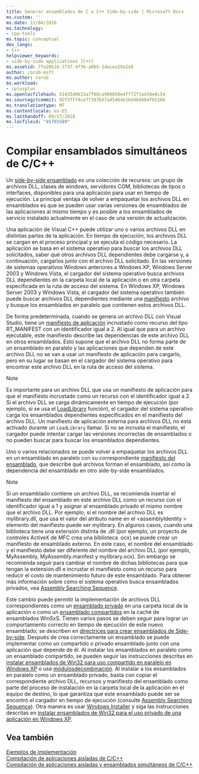 ```yaml
---
title: Generar ensamblados de C o C++ Side-by-side | Microsoft Docs
ms.custom: ''
ms.date: 11/04/2016
ms.technology:
- cpp-tools
ms.topic: conceptual
dev_langs:
- C++
helpviewer_keywords:
- side-by-side applications [C++]
ms.assetid: 7fa20b16-3737-4f76-a0b5-1dacea19a1e8
author: corob-msft
ms.author: corob
ms.workload:
- cplusplus
ms.openlocfilehash: 51435d0613a7f68ca906058e4ff72f1ad34e6c54
ms.sourcegitcommit: 92f2fff4ce77387b57a4546de1bd4bd464fb51b6
ms.translationtype: MT
ms.contentlocale: es-ES
ms.lasthandoff: 09/17/2018
ms.locfileid: "45701589"
---
```

# <a name="building-cc-side-by-side-assemblies"></a>Compilar ensamblados simultáneos de C/C++

Un [side-by-side ensamblado](/windows/desktop/SbsCs/about-side-by-side-assemblies-) es una colección de recursos: un grupo de archivos DLL, clases de windows, servidores COM, bibliotecas de tipos o interfaces, disponibles para una aplicación para usar en tiempo de ejecución. La principal ventaja de volver a empaquetar los archivos DLL en ensamblados es que se pueden usar varias versiones de ensamblados de las aplicaciones al mismo tiempo y es posible a los ensamblados de servicio instalado actualmente en el caso de una versión de actualización.

Una aplicación de Visual C++ puede utilizar uno o varios archivos DLL en distintas partes de la aplicación. En tiempo de ejecución, los archivos DLL se cargan en el proceso principal y se ejecuta el código necesario. La aplicación se basa en el sistema operativo para buscar los archivos DLL solicitados, saber qué otros archivos DLL dependientes debe cargarse y, a continuación, cargarlos junto con el archivo DLL solicitado. En las versiones de sistemas operativos Windows anteriores a Windows XP, Windows Server 2003 y Windows Vista, el cargador del sistema operativo busca archivos DLL dependientes en la carpeta local de la aplicación o en otra carpeta especificada en la ruta de acceso del sistema. En Windows XP, Windows Server 2003 y Windows Vista, el cargador del sistema operativo también puede buscar archivos DLL dependientes mediante una [manifiesto](https://msdn.microsoft.com/library/windows/desktop/aa375365) archivo y busque los ensamblados en paralelo que contienen estos archivos DLL.

De forma predeterminada, cuando se genera un archivo DLL con Visual Studio, tiene un [manifiesto de aplicación](/windows/desktop/SbsCs/application-manifests) incrustado como recurso del tipo RT_MANIFEST con un identificador igual a 2. Al igual que para un archivo ejecutable, este manifiesto describe las dependencias de este archivo DLL en otros ensamblados. Esto supone que el archivo DLL no forma parte de un ensamblado en paralelo y las aplicaciones que dependen de este archivo DLL no se van a usar un manifiesto de aplicación para cargarlo, pero en su lugar se basan en el cargador del sistema operativo para encontrar este archivo DLL en la ruta de acceso del sistema.

> [!NOTE]
>  Es importante para un archivo DLL que usa un manifiesto de aplicación para que el manifiesto incrustado como un recurso con el identificador igual a 2. Si el archivo DLL se carga dinámicamente en tiempo de ejecución (por ejemplo, si se usa el [LoadLibrary](https://msdn.microsoft.com/library/windows/desktop/ms684175) función), el cargador del sistema operativo carga los ensamblados dependientes especificados en el manifiesto del archivo DLL. Un manifiesto de aplicación externa para archivos DLL no está activado durante un `LoadLibrary` llamar. Si no se incrusta el manifiesto, el cargador puede intentar cargar las versiones incorrectas de ensamblados o no pueden buscar para buscar los ensamblados dependientes.

Uno o varios relacionados se puede volver a empaquetar los archivos DLL en un ensamblado en paralelo con su correspondiente [manifiesto del ensamblado](/windows/desktop/SbsCs/assembly-manifests), que describe qué archivos forman el ensamblado, así como la dependencia del ensamblado en otro side-by-side ensamblados.

> [!NOTE]
>  Si un ensamblado contiene un archivo DLL, se recomienda insertar el manifiesto del ensamblado en este archivo DLL como un recurso con el identificador igual a 1 y asignar al ensamblado privado el mismo nombre que el archivo DLL. Por ejemplo, si el nombre del archivo DLL es mylibrary.dll, que usa el valor del atributo name en el \<assemblyIdentity > elemento del manifiesto puede ser mylibrary. En algunos casos, cuando una biblioteca tiene una extensión distinta de .dll (por ejemplo, un proyecto de controles ActiveX de MFC crea una biblioteca .ocx) se puede crear un manifiesto de ensamblado externo. En este caso, el nombre del ensamblado y el manifiesto debe ser diferente del nombre del archivo DLL (por ejemplo, MyAssembly, MyAssembly.manifest y mylibrary.ocx). Sin embargo se recomienda seguir para cambiar el nombre de dichas bibliotecas para que tengan la extensión.dll e incrustar el manifiesto como un recurso para reducir el costo de mantenimiento futuro de este ensamblado. Para obtener más información sobre cómo el sistema operativo busca ensamblados privados, vea [Assembly Searching Sequence](/windows/desktop/SbsCs/assembly-searching-sequence).

Este cambio puede permitir la implementación de archivos DLL correspondientes como un [ensamblado privado](/windows/desktop/Msi/private-assemblies) en una carpeta local de la aplicación o como un [ensamblado compartidos](/windows/desktop/Msi/shared-assemblies) en la caché de ensamblados WinSxS. Tienen varios pasos se deben seguir para lograr un comportamiento correcto en tiempo de ejecución de este nuevo ensamblado; se describen en [directrices para crear ensamblados de Side-by-side](/windows/desktop/SbsCs/guidelines-for-creating-side-by-side-assemblies). Después de crea correctamente un ensamblado se puede implementar como un compartido o privado ensamblado junto con una aplicación que depende de él. Al instalar los ensamblados en paralelo como un ensamblado compartido, se pueden seguir las instrucciones descritas en [instalar ensamblados de Win32 para uso compartido en paralelo en Windows XP](/windows/desktop/Msi/installing-win32-assemblies-for-side-by-side-sharing-on-windows-xp) o use [módulosdecombinación](https://msdn.microsoft.com/library/windows/desktop/aa369820). Al instalar a los ensamblados en paralelo como un ensamblado privado, basta con copiar el correspondiente archivo DLL, recursos y manifiesto del ensamblado como parte del proceso de instalación en la carpeta local de la aplicación en el equipo de destino, lo que garantiza que este ensamblado puede ser se encontró el cargador en tiempo de ejecución (consulte [Assembly Searching Sequence](/windows/desktop/SbsCs/assembly-searching-sequence)). Otra manera es usar [Windows Installer](/windows/desktop/Msi/windows-installer-portal) y siga las instrucciones descritas en [instalar ensamblados de Win32 para el uso privado de una aplicación en Windows XP](/windows/desktop/Msi/installing-win32-assemblies-for-the-private-use-of-an-application-on-windows-xp).

## <a name="see-also"></a>Vea también

[Ejemplos de implementación](../ide/deployment-examples.md)<br/>
[Compilación de aplicaciones aisladas de C/C++](../build/building-c-cpp-isolated-applications.md)<br/>
[Compilación de aplicaciones aisladas y ensamblados simultáneos de C/C++](../build/building-c-cpp-isolated-applications-and-side-by-side-assemblies.md)